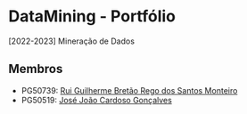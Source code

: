 # DataMining - Portfólio 
[2022-2023] Mineração de Dados

## Membros
- PG50739: [Rui Guilherme Bretão Rego dos Santos Monteiro](https://www.github.com/rushemtra)
- PG50519: [José João Cardoso Gonçalves](https://github.com/jjgonc)
